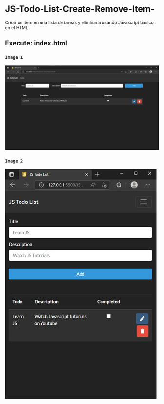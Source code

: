 # JS-Todo-List-Create-Remove-Item-
Crear un item en una lista de tareas y eliminarla usando Javascript basico en el HTML

## Execute: index.html

### `Image 1`

![alt text](https://github.com/juancr5/JS-Todo-List-Create-Remove-Item-/blob/main/images/index%2001.jpg)

### `Image 2`

![alt text](https://github.com/juancr5/JS-Todo-List-Create-Remove-Item-/blob/main/images/index%2002.jpg)
